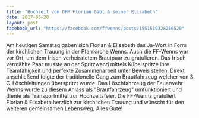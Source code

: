 ```yaml
---
title: "Hochzeit von OFM Florian Gabl & seiner Elisabeth"
date: 2017-05-20
layout: post
facebook_url: "https://facebook.com/ffwenns/posts/1551519328256520"
---
```


Am heutigen Samstag gaben sich Florian & Elisabeth das Ja-Wort in Form der kirchlichen Trauung in der Pfarrkirche Wenns.
Auch die FF-Wenns war vor Ort, um dem frisch verheiratetem Brautpaar zu gratulieren. Das frisch vermählte Paar musste an der Spritzwand mittels Kübelspritze ihre Teamfähigkeit und perfekte Zusammenarbeit unter Beweis stellen. Direkt anschließend folgte der traditionelle Gang zum Brautfahrzeug welcher von 3 C-Löschleitungen überspritzt wurde. Das Löschfahrzeug der Feuerwehr Wenns wurde zu diesem Anlass als "Brautfahrzeug" umfunktioniert und diente als Transportmittel zur Hochzeitsfeier.
Die FF-Wenns gratuliert Florian & Elisabeth herzlich zur kirchlichen Trauung und wünscht für den weiteren gemeinsamen Lebensweg, Alles Gute!